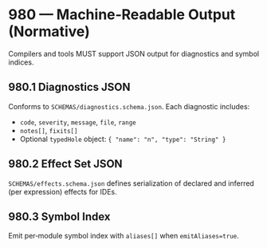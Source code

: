 # 980 — Machine‑Readable Output (Normative)

Compilers and tools MUST support JSON output for diagnostics and symbol indices.

## 980.1 Diagnostics JSON
Conforms to `SCHEMAS/diagnostics.schema.json`. Each diagnostic includes:
- `code`, `severity`, `message`, `file`, `range`
- `notes[]`, `fixits[]`
- Optional `typedHole` object: `{ "name": "n", "type": "String" }`

## 980.2 Effect Set JSON
`SCHEMAS/effects.schema.json` defines serialization of declared and inferred
(per expression) effects for IDEs.

## 980.3 Symbol Index
Emit per‑module symbol index with `aliases[]` when `emitAliases=true`.
